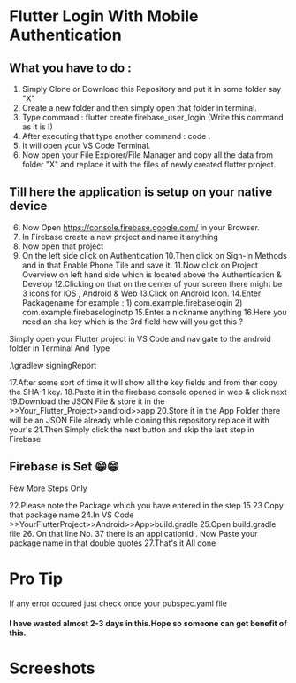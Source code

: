 # Flutter Login With Mobile Authentication

## What you have to do :

1. Simply Clone or Download this Repository and put it in some folder say "X"
2. Create a new folder and then simply open that folder in terminal.
3. Type command : flutter create firebase_user_login  (Write this command as it is !)
4. After executing that type another command : code .   
5. It will open your VS Code Terminal.
6. Now open your File Explorer/File Manager and copy all the data from folder "X" and replace it with the files of newly created flutter project.

## Till here the application is setup on your native device

6. Now Open https://console.firebase.google.com/ in your Browser.
7. In Firebase create a new project and name it anything
8. Now open that project 
9. On the left side click on Authentication
10.Then click on Sign-In Methods and in that Enable Phone Tile and save it.
11.Now click on Project Overview on left hand side which is located above the Authentication & Develop
12.Clicking on that on the center of your screen there might be 3 icons for iOS , Android & Web
13.Click on Android Icon.
14.Enter Packagename for example : 1) com.example.firebaselogin 2) com.example.firebaseloginotp
15.Enter a nickname anything
16.Here you need an sha key which is the 3rd field how will you get this ?

Simply open your Flutter project in VS Code and navigate to the android folder in Terminal 
And Type

.\gradlew signingReport

17.After some sort of time it will show all the key fields and from ther copy the SHA-1 key.
18.Paste it in the firebase console opened in web & click next
19.Download the JSON File & store it in the >>Your_Flutter_Project>>android>>app
20.Store it in the App Folder there will be an JSON File already while cloning this repository replace it with your's
21.Then Simply click the next button and skip the last step in Firebase.

## Firebase is Set 😁😁

Few More Steps Only

22.Please note the Package which you have entered in the step 15
23.Copy that package name 
24.In VS Code >>YourFlutterProject>>Android>>App>build.gradle
25.Open build.gradle file
26. On that line No. 37 there is an applicationId . Now Paste your package name in that double quotes
27.That's it All done

# Pro Tip 

If any error occured just check once your pubspec.yaml file

#### I have wasted almost 2-3 days in this.Hope so someone can get benefit of this.

# Screeshots
